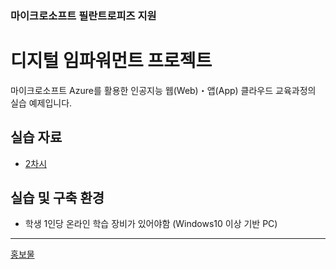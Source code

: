 ### 마이크로소프트 필란트로피즈 지원
# 디지털 임파워먼트 프로젝트


마이크로소프트 Azure를 활용한 인공지능 웹(Web)・앱(App) 클라우드 교육과정의 실습 예제입니다.

## 실습 자료
- [2차시](https://github.com/zibb03/Web-App-Practice/tree/main/ch2)
<!-- - [4차시](https://github.com/zibb03/Web-App-Practice/tree/main/ch3)
- 5차시
- 6차시
- 7차시
- 8차시
- 9차시
- 10차시 -->

## 실습 및 구축 환경
- 학생 1인당 온라인 학습 장비가 있어야함 (Windows10 이상 기반 PC)

---

[홍보물](https://microschool.kr/MS)
